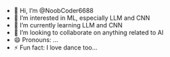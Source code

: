 - 👋 Hi, I’m @NoobCoder6688
- 👀 I’m interested in ML, especially LLM and CNN
- 🌱 I’m currently learning LLM and CNN
- 💞️ I’m looking to collaborate on anything related to AI
- 😄 Pronouns: ...
- ⚡ Fun fact: I love dance too...

<!---
NoobCoder6688/NoobCoder6688 is a ✨ special ✨ repository because its `README.md` (this file) appears on your GitHub profile.
You can click the Preview link to take a look at your changes.
--->
